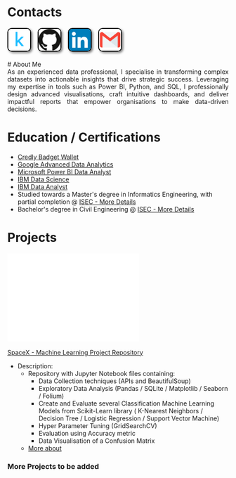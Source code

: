 # Contacts
<div style="display: flex; gap: 15px;">
  <a href="https://www.kaggle.com/ricmferreira" target="_blank" rel="noopener noreferrer">
    <img src="/docs/assets/img/kaggle.png" width="50" style="border: 2px solid black; border-radius: 10px; box-shadow: 3px 3px 5px rgba(0, 0, 0, 0.5);" />
  </a>
  <a href="https://github.com/RicMFerreira" target="_blank" rel="noopener noreferrer">
    <img src="/docs/assets/img/github.png" width="50" style="border: 2px solid black; border-radius: 10px; box-shadow: 3px 3px 5px rgba(0, 0, 0, 0.5);" />
  </a>
  <a href="https://www.linkedin.com/in/ricardo-ferreira-985b8170/" target="_blank" rel="noopener noreferrer">
    <img src="/docs/assets/img/linkedin.webp" width="50" style="border: 2px solid black; border-radius: 10px; box-shadow: 3px 3px 5px rgba(0, 0, 0, 0.5);" />
  </a>
  <a href="mailto:ricardoferreira.rmf@gmail.com" target="_blank" rel="noopener noreferrer">
    <img src="/docs/assets/img/gmail.webp" width="50" style="border: 2px solid black; border-radius: 10px; box-shadow: 3px 3px 5px rgba(0, 0, 0, 0.5);" />
  </a>
</div>
<br>
# About Me
<div class="justified-text">
        <p>
            As an experienced data professional, I specialise in transforming complex datasets into actionable insights that drive strategic success. Leveraging my expertise in tools such as Power BI, Python, and SQL, I professionally design advanced visualisations, craft intuitive dashboards, and deliver impactful reports that empower organisations to make data-driven decisions.
        </p>
</div>
<style>
    .justified-text p {
        text-align: justify;
        margin: 0;
    }
</style>



# Education / Certifications
  - [Credly Badget Wallet](https://www.credly.com/users/ricardo-ferreira.1f231eb7)
  - [Google Advanced Data Analytics](https://www.coursera.org/account/accomplishments/professional-cert/KUM1UREERX8W)
  - [Microsoft Power BI Data Analyst](https://www.coursera.org/account/accomplishments/professional-cert/GAZLL2VE9XAM)
  - [IBM Data Science](https://www.coursera.org/account/accomplishments/professional-cert/73LM6HYD1I4C)
  - [IBM Data Analyst](https://www.coursera.org/account/accomplishments/professional-cert/LKJ7O9S24KQT)
  - Studied towards a Master's degree in Informatics Engineering, with partial completion @ [ISEC - More Details](https://www.ipc.pt/en/formative-offer/isec/master/master-in-computer-engineering/)
  - Bachelor's degree in Civil Engineering @ [ISEC - More Details](https://www.ipc.pt/en/formative-offer/isec/bachelor/bachelor-in-civil-enginnering/)
  

# Projects
<img src="/docs/assets/img/spacex.svg" width="300" />

[SpaceX - Machine Learning Project Repository](https://github.com/RicMFerreira/SpaceX-Machine_learning)

- Description:
  - Repository with Jupyter Notebook files containing:
    -  Data Collection techniques (APIs and BeautifulSoup)
    -  Exploratory Data Analysis (Pandas / SQLite / Matplotlib / Seaborn / Folium)
    -  Create and Evaluate several Classification Machine Learning Models from Scikit-Learn library ( K-Nearest Neighbors / Decision Tree / Logistic Regression / Support Vector Machine)
    -  Hyper Parameter Tuning (GridSearchCV)
    -  Evaluation using Accuracy metric
    -  Data Visualisation of a Confusion Matrix
  - [More about](https://github.com/RicMFerreira/SpaceX-Machine_learning/blob/main/README.md)
    
### More Projects to be added
